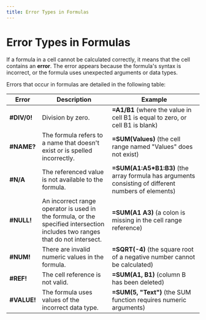 ```yaml
---
title: Error Types in Formulas
---
```

# Error Types in Formulas
If a formula in a cell cannot be calculated correctly, it means that the cell contains an **error**. The error appears because the formula's syntax is incorrect, or the formula uses unexpected arguments or data types.

Errors that occur in formulas are detailed in the following table:

| Error | Description | Example |
|---|---|---|
| **#DIV/0!** | Division by zero. | **=A1/B1** (where the value in cell B1 is equal to zero, or cell B1 is blank) |
| **#NAME?** | The formula refers to a name that doesn't exist or is spelled incorrectly. | **=SUM(Values)** (the cell range named "Values" does not exist) |
| **#N/A** | The referenced value is not available to the formula. | **=SUM(A1:A5*B1:B3)** (the array formula has arguments consisting of different numbers of elements) |
| **#NULL!** | An incorrect range operator is used in the formula, or the specified intersection includes two ranges that do not intersect. | **=SUM(A1 A3)** (a colon is missing in the cell range reference) |
| **#NUM!** | There are invalid numeric values in the formula. | **=SQRT(-4)** (the square root of a negative number cannot be calculated) |
| **#REF!** | The cell reference is not valid. | **=SUM(A1, B1)** (column B has been deleted) |
| **#VALUE!** | The formula uses values of the incorrect data type. | **=SUM(5, "Text")** (the SUM function requires numeric arguments) |